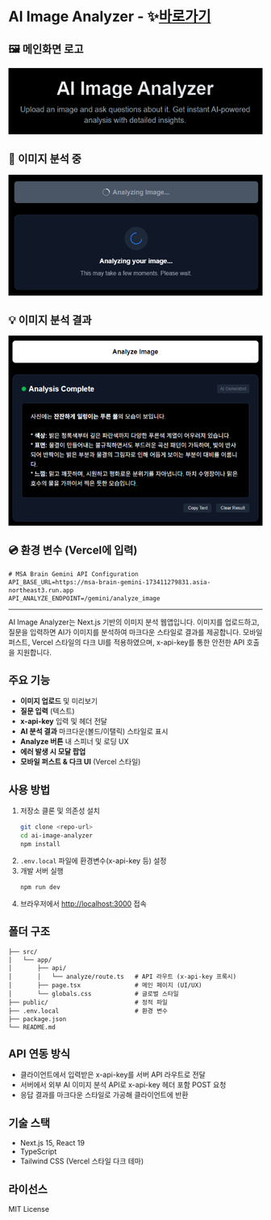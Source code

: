 # AI Image Analyzer - ✨[바로가기](https://msa-image-analyzer-gemini.vercel.app)

## 🖼️ 메인화면 로고
<img alt="메인화면" src="docs/로고화면.png" />

## 📖 이미지 분석 중
<img alt="분석중" src="docs/분석중.png" />

## 💡 이미지 분석 결과
<img alt="결과화면" src="docs/결과화면.png" />

## 💿 환경 변수 (Vercel에 입력)

```
# MSA Brain Gemini API Configuration
API_BASE_URL=https://msa-brain-gemini-173411279831.asia-northeast3.run.app
API_ANALYZE_ENDPOINT=/gemini/analyze_image

```

---

AI Image Analyzer는 Next.js 기반의 이미지 분석 웹앱입니다. 이미지를 업로드하고, 질문을 입력하면 AI가 이미지를 분석하여 마크다운 스타일로 결과를 제공합니다. 모바일 퍼스트, Vercel 스타일의 다크 UI를 적용하였으며, x-api-key를 통한 안전한 API 호출을 지원합니다.

## 주요 기능
- **이미지 업로드** 및 미리보기
- **질문 입력** (텍스트)
- **x-api-key** 입력 및 헤더 전달
- **AI 분석 결과** 마크다운(볼드/이탤릭) 스타일로 표시
- **Analyze 버튼** 내 스피너 및 로딩 UX
- **에러 발생 시 모달 팝업**
- **모바일 퍼스트 & 다크 UI** (Vercel 스타일)

## 사용 방법
1. 저장소 클론 및 의존성 설치
   ```bash
   git clone <repo-url>
   cd ai-image-analyzer
   npm install
   ```
2. `.env.local` 파일에 환경변수(x-api-key 등) 설정
3. 개발 서버 실행
   ```bash
   npm run dev
   ```
4. 브라우저에서 [http://localhost:3000](http://localhost:3000) 접속

## 폴더 구조
```
├── src/
│   └── app/
│       ├── api/
│       │   └── analyze/route.ts   # API 라우트 (x-api-key 프록시)
│       ├── page.tsx               # 메인 페이지 (UI/UX)
│       └── globals.css            # 글로벌 스타일
├── public/                        # 정적 파일
├── .env.local                     # 환경 변수
├── package.json
└── README.md
```

## API 연동 방식
- 클라이언트에서 입력받은 x-api-key를 서버 API 라우트로 전달
- 서버에서 외부 AI 이미지 분석 API로 x-api-key 헤더 포함 POST 요청
- 응답 결과를 마크다운 스타일로 가공해 클라이언트에 반환

## 기술 스택
- Next.js 15, React 19
- TypeScript
- Tailwind CSS (Vercel 스타일 다크 테마)

## 라이선스
MIT License
